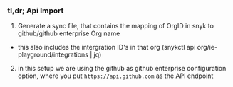 ### tl,dr; Api Import

1) Generate a sync file, that contains the mapping of OrgID in snyk to github/github enterprise Org name
- this also includes the intergration ID's in that org (snykctl api org/ie-playground/integrations | jq)

2) in this setup we are using the github as github enterprise configuration option, where you put `https://api.github.com` as the API endpoint